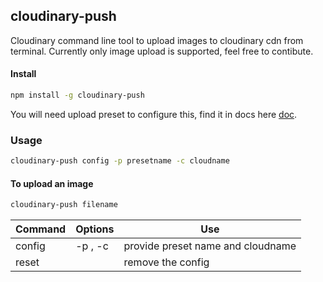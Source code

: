 ## cloudinary-push

Cloudinary command line tool to upload images to cloudinary cdn from terminal. Currently only image upload is supported, feel free to contibute.

#### Install

```sh
npm install -g cloudinary-push
```
You will need upload preset to configure this, find it in docs here [doc](https://cloudinary.com/documentation/upload_images#upload_presets).

### Usage

```sh
cloudinary-push config -p presetname -c cloudname
```
#### To upload an image

```sh
cloudinary-push filename
```


Command | Options | Use
--- | --- | ---
config | -p , -c | provide preset name and cloudname
reset | | remove the config

